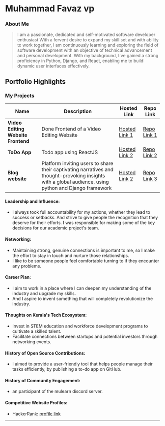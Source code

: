 # Muhammad Favaz vp

### About Me

> I am a passionate, dedicated and self-motivated software developer
> enthusiast With a fervent desire to expand my skill set and with ability to
> work together, I am continuously learning and exploring the field of
> software development with an objective of technical advancement and
> personal development.
> With my background, I've gained a strong proficiency in Python, Django, and React, enabling me to build dynamic user interfaces effectively.

## Portfolio Highlights

### My Projects

| Name               | Description                  | Hosted Link                                       | Repo Link                                           |
| ------------------ | ---------------------------- | ------------------------------------------------- | --------------------------------------------------- |
| **Video Editing Website Frontend** | Done Frontend of a Video Editing Website  | [Hosted Link 1](https://favaz-vp.github.io/todo/) | [Repo Link 1](https://github.com/favaz-vp/todo.git) |
| **ToDo App** | Todo app using ReactJS | [Hosted Link 2](https://example.com)              | [Repo Link 2](https://github.com/username/project2) |
| **Blog website** | Platform inviting users to share their captivating narratives and thought-provoking insights with a global audience. using python and Django framework | [Hosted Link 2](https://example.com) | [Repo Link 3](https://github.com/favaz-vp/blogging-website) |

#### Leadership and Influence:

- I always took full accountability for my actions, whether they lead to success or setbacks. And strive to give people the recognition that they deserve for their efforts. I was responsible for making some of the key decisions for our academic project's team.

#### Networking:

- Maintaining strong, genuine connections is important to me, so I make the effort to stay in touch and nurture those relationships.
- I like to be someone people feel comfortable turning to if they encounter any problems.

#### Career Plan:

- I aim to work in a place where I can deepen my understanding of the industry and upgrade my skills.
- And I aspire to invent something that will completely revolutionize the industry.

#### Thoughts on Kerala's Tech Ecosystem:

- Invest in STEM education and workforce development programs to cultivate a skilled talent.
- Facilitate connections between startups and potential investors through networking events.

#### History of Open Source Contributions:

- I aimed to provide a user-friendly tool that helps people manage their tasks efficiently, by publishing a to-do app on GitHub.

#### History of Community Engagement:

- an participant of the mulearn discord server.

#### Competitive Website Profiles:

- HackerRank: [ profile link ](https://www.hackerrank.com/profile/favazvp47)

---
